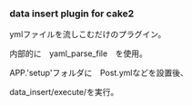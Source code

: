 ### data insert plugin for cake2 

ymlファイルを流しこむだけのプラグイン。

内部的に　yaml_parse_file　を使用。


APP.'setup'フォルダに　Post.ymlなどを設置後、

data_insert/execute/を実行。


